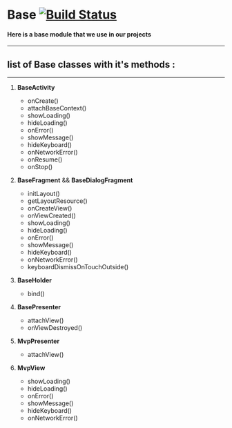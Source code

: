 # Base [![Build Status](https://travis-ci.org/joemccann/dillinger.svg?branch=master)](https://travis-ci.org/joemccann/dillinger)
#### Here is a base module that we use in our projects

------------


## list of Base classes with it's methods :

------------


1. **BaseActivity**

	- onCreate()
	- attachBaseContext()
	- showLoading()
	- hideLoading()
	- onError()
	- showMessage()
	- hideKeyboard()
	- onNetworkError()
	- onResume()
	- onStop()
	
	
2. **BaseFragment** &&  **BaseDialogFragment**

	- initLayout()
	- getLayoutResource()
	- onCreateView()
    - onViewCreated()
    - showLoading()
    - hideLoading()
    - onError()
    - showMessage()
    - hideKeyboard()
    - onNetworkError()
    - keyboardDismissOnTouchOutside()


3. **BaseHolder<T>**

	 - bind()


4. **BasePresenter**

	- attachView()
	- onViewDestroyed()


5. **MvpPresenter**

	- attachView()


6. **MvpView**

	- showLoading()
    - hideLoading()
    - onError()
    - showMessage()
    - hideKeyboard()
    - onNetworkError()

